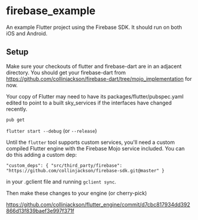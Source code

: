 # firebase_example

An example Flutter project using the Firebase SDK. It should run on both iOS and Android.

## Setup

Make sure your checkouts of flutter and firebase-dart are in an adjacent directory. You should get your firebase-dart from https://github.com/collinjackson/firebase-dart/tree/mojo_implementation for now.

Your copy of Flutter may need to have its 
packages/flutter/pubspec.yaml edited to point to a built sky_services if the interfaces
have changed recently.

```pub get```

```flutter start --debug``` (or ```--release```)

Until the ```flutter``` tool supports custom services, you'll need a
custom compiled Flutter engine with the Firebase Mojo service included.
You can do this adding a custom dep:

    "custom_deps": { "src/third_party/firebase": "https://github.com/collinjackson/firebase-sdk.git@master" }

in your .gclient file and running ```gclient sync```.

Then make these changes to your engine (or cherry-pick)

https://github.com/collinjackson/flutter_engine/commit/d7cbc817934dd392866d13f839baef3e997f371f
